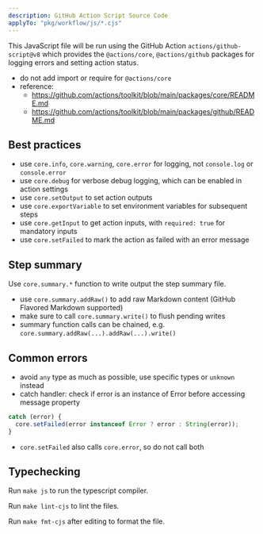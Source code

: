 ```yaml
---
description: GitHub Action Script Source Code
applyTo: "pkg/workflow/js/*.cjs"
---
```


This JavaScript file will be run using the GitHub Action `actions/github-script@v8` which provides the `@actions/core`, `@actions/github` packages for logging errors and setting action status.

- do not add import or require for `@actions/core`
- reference: 
  - https://github.com/actions/toolkit/blob/main/packages/core/README.md
  - https://github.com/actions/toolkit/blob/main/packages/github/README.md

## Best practices

- use `core.info`, `core.warning`, `core.error` for logging, not `console.log` or `console.error`
- use `core.debug` for verbose debug logging, which can be enabled in action settings
- use `core.setOutput` to set action outputs
- use `core.exportVariable` to set environment variables for subsequent steps
- use `core.getInput` to get action inputs, with `required: true` for mandatory inputs
- use `core.setFailed` to mark the action as failed with an error message

## Step summary

Use `core.summary.*` function to write output the step summary file.

- use `core.summary.addRaw()` to add raw Markdown content (GitHub Flavored Markdown supported)
- make sure to call `core.summary.write()` to flush pending writes
- summary function calls can be chained, e.g. `core.summary.addRaw(...).addRaw(...).write()`

## Common errors

- avoid `any` type as much as possible, use specific types or `unknown` instead
- catch handler: check if error is an instance of Error before accessing message property

```js
catch (error) {
  core.setFailed(error instanceof Error ? error : String(error));
}
```

- `core.setFailed` also calls `core.error`, so do not call both

## Typechecking

Run `make js` to run the typescript compiler.

Run `make lint-cjs` to lint the files.

Run `make fmt-cjs` after editing to format the file.